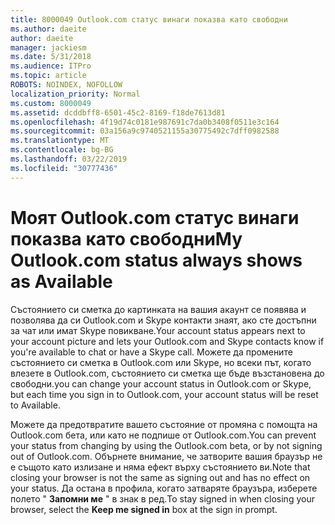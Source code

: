 ```yaml
---
title: 8000049 Outlook.com статус винаги показва като свободни
ms.author: daeite
author: daeite
manager: jackiesm
ms.date: 5/31/2018
ms.audience: ITPro
ms.topic: article
ROBOTS: NOINDEX, NOFOLLOW
localization_priority: Normal
ms.custom: 8000049
ms.assetid: dcddbff8-6501-45c2-8169-f18de7613d81
ms.openlocfilehash: 4f19d74c0181e987691c7da0b3408f0511e3c164
ms.sourcegitcommit: 03a156a9c9740521155a30775492c7dff0982588
ms.translationtype: MT
ms.contentlocale: bg-BG
ms.lasthandoff: 03/22/2019
ms.locfileid: "30777436"
---
```

# <a name="my-outlookcom-status-always-shows-as-available"></a><span data-ttu-id="16eb7-102">Моят Outlook.com статус винаги показва като свободни</span><span class="sxs-lookup"><span data-stu-id="16eb7-102">My Outlook.com status always shows as Available</span></span>

<span data-ttu-id="16eb7-103">Състоянието си сметка до картинката на вашия акаунт се появява и позволява да си Outlook.com и Skype контакти знаят, ако сте достъпни за чат или имат Skype повикване.</span><span class="sxs-lookup"><span data-stu-id="16eb7-103">Your account status appears next to your account picture and lets your Outlook.com and Skype contacts know if you're available to chat or have a Skype call.</span></span> <span data-ttu-id="16eb7-104">Можете да промените състоянието си сметка в Outlook.com или Skype, но всеки път, когато влезете в Outlook.com, състоянието си сметка ще бъде възстановена до свободни.</span><span class="sxs-lookup"><span data-stu-id="16eb7-104">you can change your account status in Outlook.com or Skype, but each time you sign in to Outlook.com, your account status will be reset to Available.</span></span>
  
<span data-ttu-id="16eb7-105">Можете да предотвратите вашето състояние от промяна с помощта на Outlook.com бета, или като не подпише от Outlook.com.</span><span class="sxs-lookup"><span data-stu-id="16eb7-105">You can prevent your status from changing by using the Outlook.com beta, or by not signing out of Outlook.com.</span></span> <span data-ttu-id="16eb7-106">Обърнете внимание, че затворите вашия браузър не е същото като излизане и няма ефект върху състоянието ви.</span><span class="sxs-lookup"><span data-stu-id="16eb7-106">Note that closing your browser is not the same as signing out and has no effect on your status.</span></span> <span data-ttu-id="16eb7-107">Да остана в профила, когато затваряте браузъра, изберете полето " **Запомни ме** " в знак в ред.</span><span class="sxs-lookup"><span data-stu-id="16eb7-107">To stay signed in when closing your browser, select the **Keep me signed in** box at the sign in prompt.</span></span> 
  

